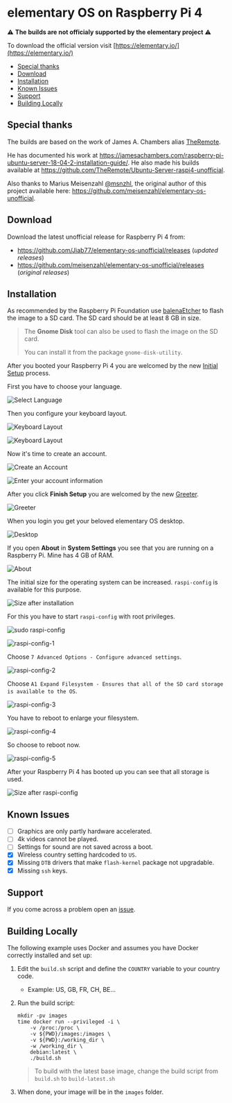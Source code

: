 # elementary OS on Raspberry Pi 4

⚠️ **The builds are not officialy supported by the elementary project** ⚠️

To download the official version visit [https://elementary.io/](https://elementary.io/)

- [Special thanks](#special-thanks)
- [Download](#download)
- [Installation](#installation)
- [Known Issues](#known-issues)
- [Support](#support)
- [Building Locally](#building-locally)

## Special thanks

The builds are based on the work of James A. Chambers alias [TheRemote](https://github.com/TheRemote).

He has documented his work at https://jamesachambers.com/raspberry-pi-ubuntu-server-18-04-2-installation-guide/. He also made his builds available at https://github.com/TheRemote/Ubuntu-Server-raspi4-unofficial.

Also thanks to Marius Meisenzahl [@msnzhl](https://github.com/meisenzahl), the original author of this project available here: https://github.com/meisenzahl/elementary-os-unofficial.

## Download

Download the latest unofficial release for Raspberry Pi 4 from:

* https://github.com/Jiab77/elementary-os-unofficial/releases (_updated releases_)
* https://github.com/meisenzahl/elementary-os-unofficial/releases (_original releases_)

## Installation

As recommended by the Raspberry Pi Foundation use [balenaEtcher](https://www.balena.io/etcher/)
to flash the image to a SD card. The SD card should be at least 8 GB in size.

> The __Gnome Disk__ tool can also be used to flash the image on the SD card.
>
> You can install it from the package `gnome-disk-utility`.

After you booted your Raspberry Pi 4 you are welcomed by the new [Initial Setup](https://github.com/elementary/initial-setup) process.

First you have to choose your language.

![Select Language](docs/screenshots/0000.png "Select Language")

Then you configure your keyboard layout.

![Keyboard Layout](docs/screenshots/0001.png "Keyboard Layout")

![Keyboard Layout](docs/screenshots/0002.png "Keyboard Layout")

Now it's time to create an account.

![Create an Account](docs/screenshots/0003.png "Create an Account")

![Enter your account information](docs/screenshots/0004.png "Enter your account information")

After you click **Finish Setup** you are welcomed by the new [Greeter](https://github.com/elementary/greeter).

![Greeter](docs/screenshots/0005.png "Greeter")

When you login you get your beloved elementary OS desktop.

![Desktop](docs/screenshots/0006.png "Desktop")

If you open **About** in **System Settings** you see that you are running on a Raspberry Pi.
Mine has 4 GB of RAM.

![About](docs/screenshots/0007.png "About")

The initial size for the operating system can be increased.
`raspi-config` is available for this purpose.

![Size after installation](docs/screenshots/0008.png "Size after installation")

For this you have to start `raspi-config` with root privileges.

![sudo raspi-config](docs/screenshots/0009.png "sudo raspi-config")

![raspi-config-1](docs/screenshots/0010.png "raspi-config-1")

Choose `7 Advanced Options - Configure advanced settings`.

![raspi-config-2](docs/screenshots/0011.png "raspi-config-2")

Choose `A1 Expand Filesystem - Ensures that all of the SD card storage is available to the OS`.

![raspi-config-3](docs/screenshots/0012.png "raspi-config-3")

You have to reboot to enlarge your filesystem.

![raspi-config-4](docs/screenshots/0013.png "raspi-config-4")

So choose to reboot now.

![raspi-config-5](docs/screenshots/0014.png "raspi-config-5")

After your Raspberry Pi 4 has booted up you can see that all storage is used.

![Size after raspi-config](docs/screenshots/0015.png "Size after raspi-config")

## Known Issues

- [ ] Graphics are only partly hardware accelerated.
- [ ] 4k videos cannot be played.
- [ ] Settings for sound are not saved across a boot.
- [X] Wireless country setting hardcoded to `US`.
- [X] Missing `DTB` drivers that make `flash-kernel` package not upgradable.
- [X] Missing `ssh` keys.

## Support

If you come across a problem open an [issue](https://github.com/Jiab77/elementary-os-unofficial/issues).

## Building Locally

The following example uses Docker and assumes you have Docker correctly installed and set up:

1. Edit the `build.sh` script and define the `COUNTRY` variable to your country code.
   * Example: US, GB, FR, CH, BE...

2. Run the build script:

    ```
    mkdir -pv images
    time docker run --privileged -i \
        -v /proc:/proc \
        -v ${PWD}/images:/images \
        -v ${PWD}:/working_dir \
        -w /working_dir \
        debian:latest \
        ./build.sh
    ```

    > To build with the latest base image, change the build script from `build.sh` to `build-latest.sh`

3.  When done, your image will be in the `images` folder.
